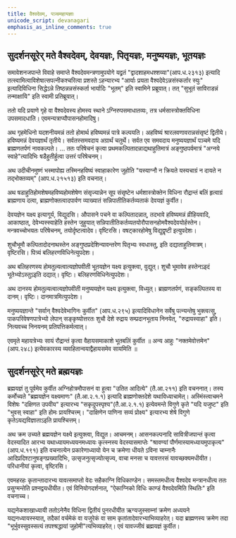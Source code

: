 ```yaml
---
title: वैश्वदेवम्, पञ्चमहायज्ञाः
unicode_script: devanagari
emphasis_as_inline_comments: true
---
```


## सुदर्शनसूरेर् मते वैश्वदेवम्, देवयज्ञः, पितृयज्ञः, मनुष्ययज्ञः, भूतयज्ञः

समावेशनजपान्ते विवाहे समाप्ते वैश्वदेवमन्त्रणामुपयोगे यद्व्रतं "द्वादशाहमधश्शय्या"(आप.ध.२३१३) इत्यादि तत्स्वामित्वाविशेषात्सपत्नीकश्चरित्वा प्रशस्ते ऽहन्यारभ्य "आर्याः प्रयता वैश्वदेवेऽन्नसंस्कर्तार स्युः" इत्यादिविधिना सिद्धेऽन्ने तिष्ठन्नन्नसंस्कर्ता भार्यादिः "भूतम्"‌ इति स्वामिने प्रब्रूयात्। तत् "सुभूतं साविराडन्नं तन्माक्षायि" इति स्वामी प्रतिब्रूयात्।

ततो यदि प्रयाणे गृहे वा वैश्वदेवस्य होमस्य स्थाने ऽग्निरुपसमाधातव्यः, तत्र धर्मसास्त्रोक्तविधिना उपसमादधाति। एवमन्यत्राप्यौपासनहोमादिषु।

अथ गृहमेधिनो यदशनीयमन्नं ततो होमार्थ हविष्यमन्नं पात्रे कल्पयति। अहविष्यं श्रारलवणावरान्नसंसृष्टं द्वितीये। हविष्यमन्नं देवयज्ञार्थं तृतीये। सर्वतस्समवदाय अग्रार्थं चतुर्थे। सर्वत एव समवदाय मनुष्ययज्ञार्थं पञ्चमे यदि ब्राह्मणतर्पणं नावकल्पते। … ततः परिषेचनं कृत्वा प्रथमकल्पितादन्नाद्यथाहुतिमात्रं अङ्गुष्ठपर्वमात्रं "अग्नये स्वाहे"त्यादिभिः षडैहुतीर्हुत्वा उत्तरं परिषेचनम्।

अथ उदीचीनमुष्णं भस्मापोह्य तस्मिनहविष्यं स्वाहाकारेण जुहोति "यस्याग्नौ न क्रियते यस्यचाग्रं न दायते न तद्भोक्तव्यम्" (आप.ध.२१५१३) इति वचनात्।

अथ षडाहुतिहोमशेषमहविष्यहोमशेषेण संसृज्यान्नेन सूप संसृष्टेन धर्मशास्त्रोक्तेन विधिना रौद्रान्तं बलिं हृत्वाग्रं ब्राह्मणाय दत्वा, ब्राह्मणोक्तत्वादपार्वण व्याख्यातं सन्निपातीतिकर्तव्यताकं देवयज्ञं कुर्वीत।

देवयज्ञेन यक्ष्य इत्यागूर्य, विद्युदसि। औपासने पचने वा कल्पितादन्नात्, तदभावे हविष्यमन्नं व्रीहियवादि, आकाष्ठात्, देवेभ्यस्स्वाहेति हस्तेन जुहुयात् सन्निपातीतिकर्तव्यतयोरौपासनहोमवैश्वदेवयोर्हस्तेन। मन्त्रवच्चोभयतः परिषेचनम्, तयोर्दृष्टत्वादेव। वृष्टिरसि। वषट्कारहोमेषु विद्युद्वृष्टी इत्युपदेशः।

शुचौभूमौ कल्पितादोदनाथस्तेन अङ्गुष्ठप्रदेशिन्यावन्तरेण पितृभ्यः स्वधास्तु, इति दद्याताहुतिमात्रम्। वृष्टिरसि। पित्र्यं बलिहरणविधिनेत्युपदेशः।

अथ बलिहरणस्य होमतुल्यत्वात्यज्ञोपवीती भूतयज्ञेन यक्ष्य इत्युक्त्वा, वुद्युत्।
शुचौ भूमावेव हस्तेनऽइदं भूतेभ्योऽस्तुऽइति दद्यात्। वृष्टिः। बलिहरणविधिनेत्युपदेशः।

अथ दानस्य होमतुल्यत्वात्यज्ञोपवीती मनुष्ययज्ञेन यक्ष्य इत्युक्त्वा, विध्युत्।
ब्राह्मणतर्पणं, सङ्कल्पितस्य वा दानम्। वृष्टिः। दानमात्रमित्युपदेशः।

मनुष्ययज्ञान्ते "सर्वान् वैश्वदेवेभागिनः कुर्वीत" (आप.ध.२९५) इत्यादिविधानेन सर्वेषु पत्न्यन्तेषु भुक्त्वत्सु, पाकपरिवेषणपात्रेभ्यो लेपान् सङ्कृष्योत्तरतः शुचौ देशे रुद्राय सम्प्रदानभूताय निनयेत्, "रुद्रायस्वाहा" इति। नित्यवच्च निनयनम् प्रतिपत्तिकर्मत्वात्।

एवमृते महायत्रेभ्यः सायं रौद्रान्तं कृत्वा वैहायसमाकाशे भूतबलिं कुर्वीत ॥ अन्य आहुः "नक्तमेवोत्तमेन" (आप.२४८) इत्येवकारस्य व्यवहितान्वयाद्वैहायसमेव सायमिति ॥

## सुदर्शनसूरेर् मते ब्रह्मयज्ञः

ब्रह्मयज्ञं तु पूर्वमेव कुर्वीत अग्निहोत्रमौपासनं वा हुत्वा "उतित आदित्ये" ‌(तै.आ.२११) इति वचननात्। तस्य कर्मोच्यते "ब्रह्मयज्ञेन यक्ष्यमाणः" (तै.आ.२.१.१) इत्यादि ब्राह्मणोक्तदेशे यथाविध्याचामेत्। अस्मिंस्त्वाचमने विशेषः "दक्षिणत उपवीय" इत्यारभ्य "सकृदुपस्पृश्य"(तै.आ.२.१.१) इत्येवमन्ते विगुणे कृते "यदि यजुष्ट" इति "भुवस् स्वाहा" इति होमः प्रायश्चित्त्म्। "दाक्षिणेन पाणिना सव्यं प्रोक्ष्य" इत्यारभ्य शेषे विगुणे कृतेऽयद्यविज्ञाताऽइति प्रायश्चित्तम्।

अथ क्रम उच्यते ब्रह्मयज्ञेन यक्ष्ये इत्युक्त्वा, विद्युत। आचमनम्।
आसनकल्पनादि सावित्रीजपान्तं कृत्वा वेदस्यादित आरभ्य यथाध्यायमध्ययनमध्यायः कृत्स्नस्य वेदस्यासमाप्तेः "श्रावण्यां पौर्णमास्यामध्यायमुपाकृत्य"(आप.ध.१९१) इति वचनात्येन प्रकारेणाध्यायो येन च क्रमेणा धीयते ऽविना चाम्नानैः आदिप्रदिश्टानुषङ्गप्रख्यादिभिः, उत्सृजनुत्सृज्योत्सृज्य, वाचा मनसा च यावत्तरसं यावच्छक्यमधीयीत।
परिधानीयां कृत्वा, वृष्टिरसि।

एवमहरहः कृतान्तादारभ्य यावत्समाप्तो वेदः सहैकाग्नि विधिकाण्डेन। समस्तमधीत्य वैश्वदेव मन्त्रानधीत्य ततः प्रसुग्मन्तेति प्रश्नद्वयधीयीत। एवं विनियोगदर्शनात्, "ऐकाग्निको विधिः काण्डं वैश्वदेवमिति स्थितिः" इति वचनाच्च।

यद्यनेकशाखाध्यायी ततोऽनेनैव विधिना द्वितीयं पुनरधीयीत ऋग्यजुस्साम्नां क्रमेण अध्ययने यद्यनध्यायस्स्यात्, तदैकां वर्चमेकं वा यजुरेकं वा साम कृतांतादेवारभ्याभिव्याहरेत्। यदा ब्राह्मणस्य क्रमेण तदा "भूर्भुवस्सुवस्सत्यं तपश्श्रद्धायां जुहोमी"त्यभिव्याहरेत्। एवं यावज्जीवं ब्रह्मयज्ञं कुर्वीत।
